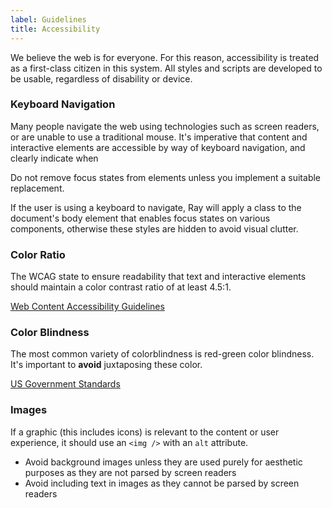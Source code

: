 ```yaml
---
label: Guidelines
title: Accessibility
---
```


<page-intro>We believe the web is for everyone. For this reason, accessibility is treated as a first-class citizen in this system. All styles and scripts are developed to be usable, regardless of disability or device.</page-intro>

### Keyboard Navigation

Many people navigate the web using technologies such as screen readers, or are unable to use a traditional mouse. It's imperative that content and interactive elements are accessible by way of keyboard navigation, and clearly indicate when

Do not remove focus states from elements unless you implement a suitable replacement.

If the user is using a keyboard to navigate, Ray will apply a class to the document's body element that enables focus states on various components, otherwise these styles are hidden to avoid visual clutter.

### Color Ratio

The WCAG state to ensure readability that text and interactive elements should maintain a color contrast ratio of at least 4.5:1.

[Web Content Accessibility Guidelines](https://developer.mozilla.org/en-US/docs/Web/Accessibility/Understanding_WCAG)

### Color Blindness

The most common variety of colorblindness is red-green color blindness. It's important to **avoid** juxtaposing these color.

[US Government Standards](https://designsystem.digital.gov/design-tokens/color/overview/)

### Images

If a graphic (this includes icons) is relevant to the content or user experience, it should use an `<img />` with an `alt` attribute.

- Avoid background images unless they are used purely for aesthetic purposes as they are not parsed by screen readers
- Avoid including text in images as they cannot be parsed by screen readers
